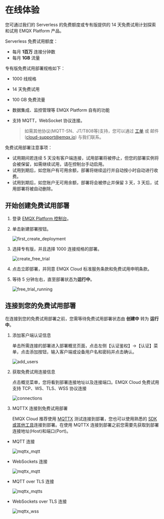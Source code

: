 # 在线体验

您可通过我们的 Serverless 的免费额度或专有版提供的 14 天免费试用计划探索和试用 EMQX Platform 产品。

Serverless 免费试用额度：

- 每月 **1百万** 连接分钟数
- 每月 **1GB** 流量

专有版免费试用部署规格如下：

* 1000 线规格

* 14 天免费试用

* 100 GB 免费流量

* 数据集成、监控管理等 EMQX Platform 自有的功能

* 支持 MQTT，WebSocket 协议连接。

  > 如需其他协议(MQTT-SN、JT/T808等)支持，您可以通过 [工单](../feature/tickets.md) 或 邮件(cloud-support@emqx.io) 与我们联系。

免费试用部署注意事项：

* 试用期间若连续 5 天没有客户端连接，试用部署将被停止，但您的部署实例将会被保留，如需继续试用，请在控制台手动启用。
* 试用到期后，如您账户有可用余额，部署将继续运行并自动按小时自动进行收费。
* 试用到期后，如您账户无可用余额，部署将会被停止并保留 3 天，3 天后，试用部署将被自动删除。



## 开始创建免费试用部署

1. 登录 [EMQX Platform 控制台](https://cloud.emqx.com/console/)。


2. 单击新建部署按钮。

   ![first_create_deployment](./_assets/first_create_deployment.png)

3. 选择专有版，并且选择 1000 连接规格的部署。

   ![create_free_trial](./_assets/create_free_trial.png)

4. 点击立即部署，并同意 EMQX Cloud 标准服务条款和免费试用申明条款。


5. 等待 5 分钟左右，直至部署状态为**运行中**。

   ![free_trial_running](./_assets/free_trial_running.png)

## 连接到您的免费试用部署

在连接到您的免费试用部署之前，您需等待免费试用部署状态由 **创建中** 转为 **运行中**。

1. 添加客户端认证信息

   单击所需连接的部署进入部署概览页面，点击左侧【认证鉴权】->【认证】菜单，点击添加按钮，输入客户端或设备用户名和密码并点击确认。

   ![add_users](./_assets/auth.png)

2. 获取免费试用连接信息

   点击概览菜单，您将看到部署连接地址以及连接端口。EMQX Cloud 免费试用支持 TCP、WS、TLS、WSS 协议连接

   ![connections](./_assets/overview.png)

3. MQTTX 连接到免费试用部署

   EMQX Cloud 推荐使用 [MQTTX](https://mqttx.app/zh/) 测试连接到部署，您也可以使用熟悉的 [SDK 或其他工具](../connect_to_deployments/overview.md)连接到部署。在使用 MQTTX 连接到部署之前您需要先获取到部署连接地址(Host)和端口(Port)。

* MQTT 连接

    ![mqttx_mqtt](./_assets/mqttx_mqtt.png)
  
* WebSockets 连接
  
    ![mqttx_mqtt](./_assets/mqttx_ws.png)
  
* MQTT over TLS 连接
  
    ![mqttx_mqtts](./_assets/mqttx_mqtts.png)
  
* WebSockets over TLS 连接
  
    ![mqttx_wss](./_assets/mqttx_wss.png)

